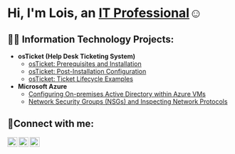 <h1>Hi, I'm Lois, an <a href="https://www.linkedin.com/in/lois-joseph-7591ab44/">IT Professional</a>☺</h1>

<h2>👨‍💻 Information Technology Projects:</h2>

- <b>osTicket (Help Desk Ticketing System)</b>
  - [osTicket: Prerequisites and Installation](https://github.com/LoisJoseph/osticket-prereqs)
  - [osTicket: Post-Installation Configuration](https://github.com/LoisJoseph/post-install-config)
  - [osTicket: Ticket Lifecycle Examples](https://github.com/LoisJoseph/ticket-lifecycle)
- <b>Microsoft Azure</b>
  - [Configuring On-premises Active Directory within Azure VMs](https://github.com/LoisJoseph/configure-ad)
  - [Network Security Groups (NSGs) and Inspecting Network Protocols](https://github.com/LoisJoseph/azure-network-protocols)

<h2>🤳Connect with me:</h2>

[<img align="left" alt="Lois | Twitter" width="22px" src="https://cdn.jsdelivr.net/npm/simple-icons@v3/icons/twitter.svg" />][twitter]
[<img align="left" alt="Lois | LinkedIn" width="22px" src="https://cdn.jsdelivr.net/npm/simple-icons@v3/icons/linkedin.svg" />][linkedin]
[<img align="left" alt="Lois | Instagram" width="22px" src="https://cdn.jsdelivr.net/npm/simple-icons@v3/icons/instagram.svg" />][instagram]

[twitter]: https://twitter.com/Lois
[instagram]: https://www.instagram.com/Lois
[linkedin]: https://linkedin.com/in/Lois

